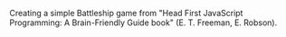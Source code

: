Creating a simple Battleship game from "Head First JavaScript Programming: A Brain-Friendly Guide book" (E. T. Freeman, E. Robson). 
